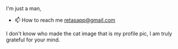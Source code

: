 I'm just a man,

- 📫 How to reach me retasapp@gmail.com

I don't know who made the cat image that is my profile pic,
I am truly grateful for your mind.

<!---
Bangstardo/Bangstardo is a ✨ special ✨ repository because its `README.md` (this file) appears on your GitHub profile.
You can click the Preview link to take a look at your changes.
--->
